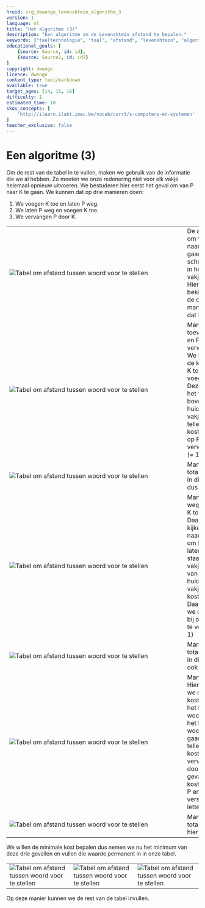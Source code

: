 ```yaml
---
hruid: org_dewengo_levenshtein_algorithm_3
version: 1
language: nl
title: "Het algoritme (3)"
description: "Een algoritme om de Levenshtein afstand te bepalen."
keywords: ["taaltechnologie", "taal", "afstand", "levenshtein", "algoritme"]
educational_goals: [
    {source: Source, id: id}, 
    {source: Source2, id: id2}
]
copyright: dwengo
licence: dwengo
content_type: text/markdown
available: true
target_ages: [14, 15, 16]
difficulty: 1
estimated_time: 10
skos_concepts: [
    'http://ilearn.ilabt.imec.be/vocab/curr1/s-computers-en-systemen'
]
teacher_exclusive: false
---
```


# Een algoritme (3)

Om de rest van de tabel in te vullen, maken we gebruik van de informatie die we al hebben. Zo moeten we onze redenering niet voor elk vakje helemaal opnieuw uitvoeren. We bestuderen hier eerst het geval om van P naar K te gaan. We kunnen dat op drie manieren doen:

1. We voegen K toe en laten P weg.
2. We laten P weg en voegen K toe.
3. We vervangen P door K.

<div class="dwengo_content table_container">
    <table>
        <tr>
            <td style="min-width:450px"><img src="img/levenshtein_example_step3.svg" alt="Tabel om afstand tussen woord voor te stellen" title="tabel om afstand tussen woord voor te stellen"></td>
            <td>De afstand om van P naar K te gaan schrijven we in het oranje vakje (2, 2). Hieronder bekijken we de drie manieren om dat te doen.</td>
        </tr>
        <tr>
            <td><img src="img/levenshtein_example_step4a.svg" alt="Tabel om afstand tussen woord voor te stellen" title="tabel om afstand tussen woord voor te stellen"></td>
            <td>Manier 1: K toevoegen en P verwijderen. We kennen de kost al om K toe te voegen. Deze staat in het vakje boven het huidige vakje. Daar tellen we de kost bij op op P te verwijderen (= 1).</td>
        </tr>
        <tr>
            <td><img src="img/levenshtein_example_step4b.svg" alt="Tabel om afstand tussen woord voor te stellen" title="tabel om afstand tussen woord voor te stellen"></td>
            <td>Manier 1: De totale kost is in dit geval dus 2.</td>
        </tr>
        <tr>
            <td><img src="img/levenshtein_example_step5a.svg" alt="Tabel om afstand tussen woord voor te stellen" title="tabel om afstand tussen woord voor te stellen"></td>
            <td>Manier 2: P weglaten en K toevoegen. Daarvoor kijken we naar de kost om P weg te laten. Die staat in het vakje links van het huidige vakje. Deze kost is 1. Daar tellen we de kost bij om K toe te voegen (= 1)</td>
        </tr>
        <tr>
            <td><img src="img/levenshtein_example_step5b.svg" alt="Tabel om afstand tussen woord voor te stellen" title="tabel om afstand tussen woord voor te stellen"></td>
            <td>Manier 2: De totale kost is in dit geval ook 2.</td>
        </tr>
        <tr>
            <td><img src="img/levenshtein_example_step6a.svg" alt="Tabel om afstand tussen woord voor te stellen" title="tabel om afstand tussen woord voor te stellen"></td>
            <td>Manier 3: Hier kijken we naar de kost om van het lege woord naar het lege woord te gaan. Daarbij tellen we de kost om P te vervangen door K. In dit geval is die kost 1 omdat P en K verschillende letters zijn.</td>
        </tr>
        <tr>
            <td><img src="img/levenshtein_example_step6b.svg" alt="Tabel om afstand tussen woord voor te stellen" title="tabel om afstand tussen woord voor te stellen"></td>
            <td>Manier 3: De totale kost is hier dus 1</td>
        </tr>
    </table>
</div>

We willen de minimale kost bepalen dus nemen we nu het minimum van deze drie gevallen en vullen die waarde permanent in in onze tabel.
<div class="dwengo_content table_container">
    <table>
        <tr>
            <td><img src="img/levenshtein_example_step7a.svg" alt="Tabel om afstand tussen woord voor te stellen" title="tabel om afstand tussen woord voor te stellen"></td>
            <td><img src="img/levenshtein_example_step7b.svg" alt="Tabel om afstand tussen woord voor te stellen" title="tabel om afstand tussen woord voor te stellen"></td>
            <td><img src="img/levenshtein_example_step7c.svg" alt="Tabel om afstand tussen woord voor te stellen" title="tabel om afstand tussen woord voor te stellen"></td>
        </tr>
    </table>
</div>


Op deze manier kunnen we de rest van de tabel invullen.